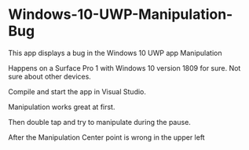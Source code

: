 # Windows-10-UWP-Manipulation-Bug
This app displays a bug in the Windows 10 UWP app Manipulation

Happens on a Surface Pro 1 with Windows 10 version 1809 for sure. Not sure about other devices.

Compile and start the app in Visual Studio.

Manipulation works great at first.

Then double tap and try to manipulate during the pause.

After the Manipulation Center point is wrong in the upper left

